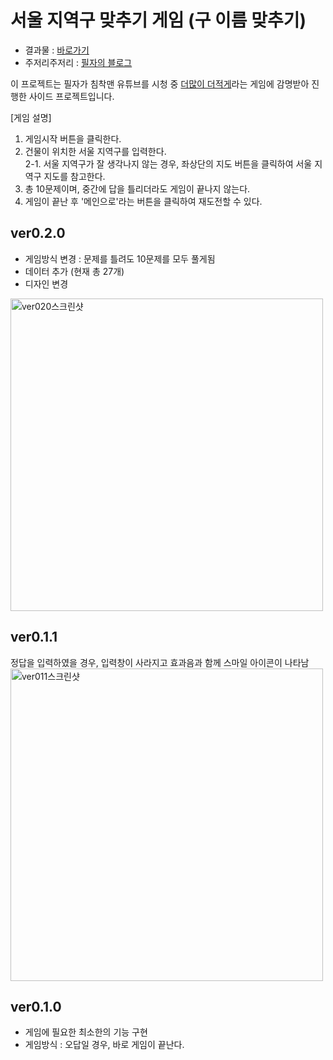 # 서울 지역구 맞추기 게임 (구 이름 맞추기)

* 결과물 : <a href="https://jyy1554.github.io/gu-quiz/">바로가기<a>
* 주저리주저리 : <a href="https://blog.naver.com/uyon77/222660387973">필자의 블로그<a>

이 프로젝트는 필자가 침착맨 유튜브를 시청 중 <a href="https://www.higherlowerkorea.com/">더많이 더적게<a>라는 게임에 감명받아 진행한 사이드 프로젝트입니다.

[게임 설명]
1. 게임시작 버튼을 클릭한다.
2. 건물이 위치한 서울 지역구를 입력한다.<br/>
2-1. 서울 지역구가 잘 생각나지 않는 경우, 좌상단의 지도 버튼을 클릭하여 서울 지역구 지도를 참고한다.
3. 총 10문제이며, 중간에 답을 틀리더라도 게임이 끝나지 않는다.
4. 게임이 끝난 후 '메인으로'라는 버튼을 클릭하여 재도전할 수 있다.

  

## ver0.2.0
- 게임방식 변경 : 문제를 틀려도 10문제를 모두 풀게됨
- 데이터 추가 (현재 총 27개)
- 디자인 변경
<img width="500" alt="ver020스크린샷" src="https://user-images.githubusercontent.com/74459565/156156255-77599ae8-f87f-4b0c-98ba-20c48dc4759f.png">

  
  
  
## ver0.1.1
정답을 입력하였을 경우, 입력창이 사라지고 효과음과 함께 스마일 아이콘이 나타남
<img width="500" alt="ver011스크린샷" src="https://user-images.githubusercontent.com/74459565/156127731-564b09c9-1f58-4e2b-8541-2c0b9bf6b468.png">

  
  
  
  
## ver0.1.0
- 게임에 필요한 최소한의 기능 구현
- 게임방식 : 오답일 경우, 바로 게임이 끝난다.
